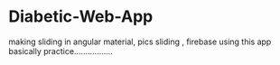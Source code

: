 # Diabetic-Web-App
making sliding in angular material, pics sliding , firebase using this app basically practice.................
